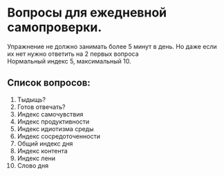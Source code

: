 <h1>Вопросы для ежедневной самопроверки.</h1>
Упражнение не должно занимать более 5 минут в день. Но даже если их нет нужно ответить на 2 первых вопроса
<br>
Нормальный индекс 5, максимальный 10.
<h2>Список вопросов:</h2>
<ol>
  <li>Тыдыщь?</li>
  <li>Готов отвечать?</li>
  <li>Индекс самочувствия</li>
  <li>Индекс продуктивности</li>
  <li>Индекс идиотизма среды</li>
  <li>Индекс сосредоточенности</li>
  <li>Общий индекс дня</li>
  <li>Индекс контента</li>
  <li>Индекс лени</li>
  <li>Слово дня</li>
</ol>
